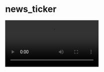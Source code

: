 # news_ticker

![video preview](https://github.com/apparatusone/news_ticker/blob/main/readme_img/ticker.mov?raw=true)
